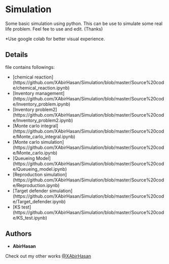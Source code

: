 # Simulation
 Some basic simulation using python.
 This can be use to simulate some real life problem. Feel fee to use and edit. (Thanks)

*Use google colab for better visual experience.
 ## Details
file contains followings:
 <ul>
    <li>[chemical reaction](https://github.com/XAbirHasan/Simulation/blob/master/Source%20code/chemical_reaction.ipynb)</li>
    <li>[Inventory management](https://github.com/XAbirHasan/Simulation/blob/master/Source%20code/Inventory_problem.ipynb)</li>
    <li>[Inventory problem2](https://github.com/XAbirHasan/Simulation/blob/master/Source%20code/Inventory_problem2.ipynb)</li>
    <li>[Monte carlo integral](https://github.com/XAbirHasan/Simulation/blob/master/Source%20code/Monte_carlo_integral.ipynb)</li>
    <li>[Monte carlo simulation](https://github.com/XAbirHasan/Simulation/blob/master/Source%20code/Monte_carlo.ipynb)</li>
    <li>[Queueing Model](https://github.com/XAbirHasan/Simulation/blob/master/Source%20code/Queueing_model.ipynb)</li>
    <li>[Reproduction simulation](https://github.com/XAbirHasan/Simulation/blob/master/Source%20code/Reproduction.ipynb)</li>
    <li>[Target defender simulation](https://github.com/XAbirHasan/Simulation/blob/master/Source%20code/Target_defender.ipynb)</li>
    <li>[KS test](https://github.com/XAbirHasan/Simulation/blob/master/Source%20code/KS_test.ipynb)</li>
 </ul>


## Authors

* **AbirHasan**

Check out my other works [@XAbirHasan](https://github.com/XAbirHasan)
